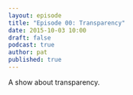 ```yaml
---
layout: episode
title: "Episode 00: Transparency"
date: 2015-10-03 10:00
draft: false
podcast: true
author: pat
published: true
---
```


A show about transparency.
